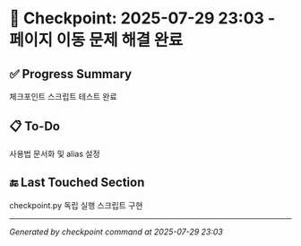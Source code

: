 # 🧠 Checkpoint: 2025-07-29 23:03 - 페이지 이동 문제 해결 완료

## ✅ Progress Summary  
체크포인트 스크립트 테스트 완료

## 📋 To-Do  
사용법 문서화 및 alias 설정

## 🔚 Last Touched Section  
checkpoint.py 독립 실행 스크립트 구현

---
*Generated by checkpoint command at 2025-07-29 23:03*
